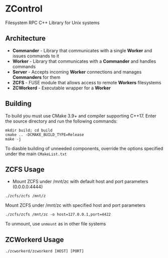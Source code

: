 # ZControl

Filesystem RPC C++ Library for Unix systems

## Architecture
- **Commander** - Library that communicates with a single **Worker** and issues commands to it
- **Worker** - Library that communicates with a **Commander** and handles commands
- **Server** - Accepts incoming **Worker** connections and manages **Commanders** for them
- **ZCFS** - FUSE module that allows access to remote **Workers** filesystems
- **ZCWorkerd** - Executable wrapper for a **Worker**

## Building
To build you must use CMake 3.9+ and compiler supporting C++17. Enter the source directory and run the following commands:
```
mkdir build; cd build
cmake .. -DCMAKE_BUILD_TYPE=Release
make -j
```
To diasble building of unneeded components, override the options specified under the main `CMakeList.txt`

## ZCFS Usage
- Mount ZCFS under /mnt/zc with default host and port parameters (0.0.0.0:4444)
```
./zcfs/zcfs /mnt/z
```
Mount ZCFS under /mnt/zc with specified host and port parameters
```
./zcfs/zcfs /mnt/zc -o host=127.0.0.1,port=4422
````
To unmount, use `unmount` as in other file systems

## ZCWorkerd Usage
```
./zcworkerd/zcworkerd [HOST] [PORT]
```
